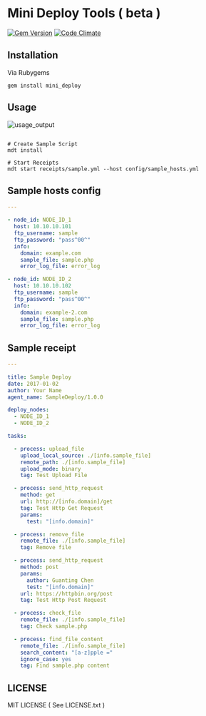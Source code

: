 Mini Deploy Tools ( beta )
=================================================

[![Gem Version](https://badge.fury.io/rb/mini_deploy.svg)](https://badge.fury.io/rb/mini_deploy)
[![Code Climate](https://codeclimate.com/github/guanting112/mini_deploy/badges/gpa.svg)](https://codeclimate.com/github/guanting112/mini_deploy)

Installation
--------

Via Rubygems

```shell
gem install mini_deploy
```

Usage
--------

![usage_output](http://i.imgur.com/s7Z5GEp.png)

```shell

# Create Sample Script
mdt install

# Start Receipts
mdt start receipts/sample.yml --host config/sample_hosts.yml

```

Sample hosts config
--------

```yaml
---

- node_id: NODE_ID_1
  host: 10.10.10.101
  ftp_username: sample
  ftp_password: "pass^00^"
  info:
    domain: example.com
    sample_file: sample.php
    error_log_file: error_log

- node_id: NODE_ID_2
  host: 10.10.10.102
  ftp_username: sample
  ftp_password: "pass^00^"
  info:
    domain: example-2.com
    sample_file: sample.php
    error_log_file: error_log

```

Sample receipt
--------

```yaml
---

title: Sample Deploy
date: 2017-01-02
author: Your Name
agent_name: SampleDeploy/1.0.0

deploy_nodes:
  - NODE_ID_1
  - NODE_ID_2

tasks:

  - process: upload_file
    upload_local_source: ./[info.sample_file]
    remote_path: ./[info.sample_file]
    upload_mode: binary
    tag: Test Upload File

  - process: send_http_request
    method: get
    url: http://[info.domain]/get
    tag: Test Http Get Request 
    params:
      test: "[info.domain]"

  - process: remove_file
    remote_file: ./[info.sample_file]
    tag: Remove file

  - process: send_http_request
    method: post
    params:
      author: Guanting Chen
      test: "[info.domain]"
    url: https://httpbin.org/post
    tag: Test Http Post Request 

  - process: check_file
    remote_file: ./[info.sample_file]
    tag: Check sample.php 

  - process: find_file_content
    remote_file: ./[info.sample_file]
    search_content: "[a-z]pple ="
    ignore_case: yes
    tag: Find sample.php content

```

LICENSE
--------

MIT LICENSE ( See LICENSE.txt ) 